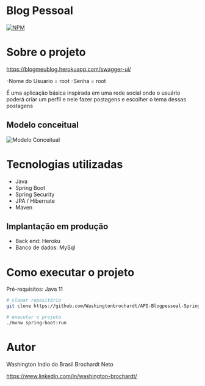 # Blog Pessoal
[![NPM](https://img.shields.io/npm/l/react)](https://github.com/Washingtonbrochardt/API-Blogpessoal-Spring/blob/main/LICENSE) 

# Sobre o projeto

https://blogmeublog.herokuapp.com/swagger-ui/

-Nome do Usuario = root
-Senha = root

É uma aplicação básica inspirada em uma rede social onde o usuário poderá criar um perfil e nele fazer postagens e escolher o tema dessas postagens

## Modelo conceitual
![Modelo Conceitual](https://i.imgur.com/c6DEHC5.png)

# Tecnologias utilizadas
- Java
- Spring Boot
- Spring Security
- JPA / Hibernate
- Maven
## Implantação em produção
- Back end: Heroku
- Banco de dados: MySql

# Como executar o projeto

Pré-requisitos: Java 11

```bash
# clonar repositório
git clone https://github.com/Washingtonbrochardt/API-Blogpessoal-Spring.git

# executar o projeto
./mvnw spring-boot:run
```

# Autor

Washington Indio do Brasil Brochardt Neto

https://www.linkedin.com/in/washington-brochardt/

